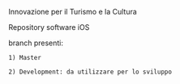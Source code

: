 

Innovazione per il Turismo e la Cultura

Repository software iOS

branch presenti: 

    1) Master

    2) Development: da utilizzare per lo sviluppo

